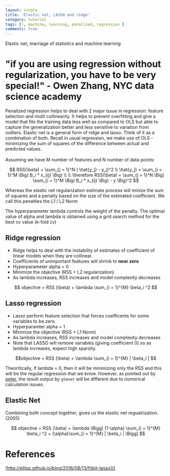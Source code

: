 ```yaml
---
layout: single
title: 'Elastic net, LASSO and ridge'
category: tutorial
tags: [r, machine, learning, penalized, regression ]
comments: true
---
```


Elastic net, marriage of statistics and machine learning 

<script src="https://cdn.mathjax.org/mathjax/latest/MathJax.js?config=TeX-AMS-MML_HTMLorMML" type="text/javascript"></script>


# "if you are using regression without regularization, you have to be very special!" - Owen Zhang, NYC data science academy 



Penalized regression helps to deal with 2 major issue in regression: feature selection and multi collinearity. It helps to prevent overfitting and give a model that fits the training data less well as compared to OLS but able to capture the generalization better and less sensitive to variation from outliers.
Elastic net is a general form of ridge and lasso. Think of it as a combination of both.
Recall in usual regression, we make use of OLS -  minimizing the sum of squares of the difference between actual and predicted values. 
<br>
<br>
Assuming we have M number of features and N number of data points:

$$
RSS(\beta) = \sum_{j = 1}^N ( \hat{y_j} - y_j)^2 
\\
\hat{y_j} = \sum_{i = 1}^M \Big(    B_i * x_{ij} \Big)
\\
\\
\therefore RSS(\beta) = \sum_{j = 1}^N \Big( \sum_{i = 1}^M \Big(    B_i * x_{ij} \Big) - y \Big)^2
$$

Whereas the elastic net regularization estimate process will minize the sum of squares and a penalty based on the size of the estimated coefficient. We call this penalties the L1 / L2 Norm  

The hyperparameter lambda controls the weight of the penalty. The optimal value of alpha and lambda is obtained using a grid search method for the best cv value (k-fold cv)



## Ridge regression

* Ridge helps to deal with the instability of estimates of coefficient of linear models when they are collinear.
* Coefficients of unimportant features will shrink to **near zero**  
* Hyperparameter alpha = 0 
* Minimize the objective (RSS + L2 regularization)
* As lambda increases, RSS increases and model complexity decreases


$$
objective =  RSS (\beta) + \lambda \sum_{i = 1}^{M} \beta_i ^2 
$$ 


## Lasso regression 

* Lasso perform feature selection that forces coefficents for some variables to be zero.
* Hyperparamter alpha = 1
* Minimize the objective (RSS + L1 Norm)
* As lambda increases, RSS increases and model complexity decreases 
* Note that LASSO will remove variables (giving coefficient 0) so as lambda increases, expect high sparsity.

$$objective = RSS (\beta) + \lambda \sum_{i = 1}^{M} | \beta_i | $$ 





Theoritically, if lambda = 0, then it will be minimizing only the RSS and this will be the regular regression that we know. However, as pointed out by [peter](http://ellisp.github.io/blog/2016/08/13/fitbit-lasso), the result output by `glmnet` will be different due to numerical calculation issues.






## Elastic Net 

Combining both concept together, gives us the elastic net regualrization. (2005)


$$ objective = RSS (\beta) + \lambda \Bigg[ (1-\alpha) \sum_{i = 1}^{M} \beta_i ^2 +  (\alpha)\sum_{i = 1}^{M} | \beta_i |  \Bigg] $$ 










# References 
[http://ellisp.github.io/blog/2016/08/13/fitbit-lasso]()
<br> 
